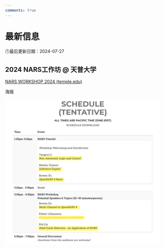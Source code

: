 ```yaml
---
comments: true
---
```


# 最新信息

🕒最后更新日期：2024-07-27

## 2024 NARS工作坊 @ 天普大学

[NARS WORKSHOP 2024 (temple.edu)](https://cis.temple.edu/tagit/events/workshop2024/)

海报

![202408_nars_workshop](image/news/202408_nars_workshop.png)
